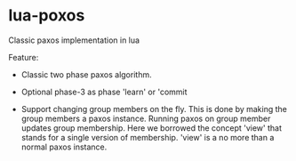 lua-poxos
=========

Classic paxos implementation in lua

Feature:

-   Classic two phase paxos algorithm.

-   Optional phase-3 as phase 'learn' or 'commit

-   Support changing group members on the fly.
    This is done by making the group members a paxos instance. Running paxos
    on group member updates group membership.
    Here we borrowed the concept 'view' that stands for a single version of
    membership.
    'view' is a no more than a normal paxos instance.




